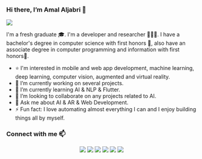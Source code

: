 ### Hi there, I’m Amal Aljabri 👋 

![](https://komarev.com/ghpvc/?username=AmalAljabri&color=ff69b4)

I'm a fresh graduate 🎓. I'm a developer and researcher 👩🏻‍💻. I have a bachelor's degree in computer science with first honors 🏅, also have an associate degree in computer programming and information with first honors🥇.

- ⭐️ I'm interested in mobile and web app development, machine learning, deep learning, computer vision, augmented and virtual reality.
- 🔭 I’m currently working on several projects.
- 🌱 I’m currently learning AI & NLP & Flutter.
- 👯 I’m looking to collaborate on any projects related to AI.
- 💬 Ask me about AI & AR & Web Development.
- ⚡ Fun fact: I love automating almost everything I can and I enjoy building things all by myself.

### Connect with me 📫 
<p align="center">
 <a href="https://amalaljabri.github.io/"><img src="https://img.shields.io/badge/My Personal Website-%23161B22.svg?&logo=google earth&logoColor=white" /></a>
<a href="https://twitter.com/AS_Aljabri"><img src="https://img.shields.io/badge/Twitter-%231DA1F2.svg?&logo=twitter&logoColor=white" /></a>
<a href="https://www.linkedin.com/in/amal-aljabri"><img src="https://img.shields.io/badge/Linkedin-%230077B5.svg?&logo=linkedin&logoColor=white" /></a>
<a href="mailto:amal.aljabri17@gmail.com"><img src="https://img.shields.io/badge/Gmail-%23D14836.svg?&logo=gmail&logoColor=white" /></a>
<a href="https://github.com/AmalAljabri"><img src="https://img.shields.io/badge/Github-%23323131.svg?&logo=github&logoColor=white" /></a>
<a href="https://www.youtube.com/channel/UCo5YQBPpqqnN8gEDCFSs6rQ/videos"><img src="https://img.shields.io/badge/Youtube-%23ff0000.svg?&logo=youtube&logoColor=white" /></a>
</p>
